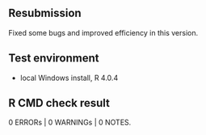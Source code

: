 ## Resubmission

Fixed some bugs and improved efficiency in this version.

## Test environment

* local Windows install, R 4.0.4  

## R CMD check result

0 ERRORs | 0 WARNINGs | 0 NOTES.
